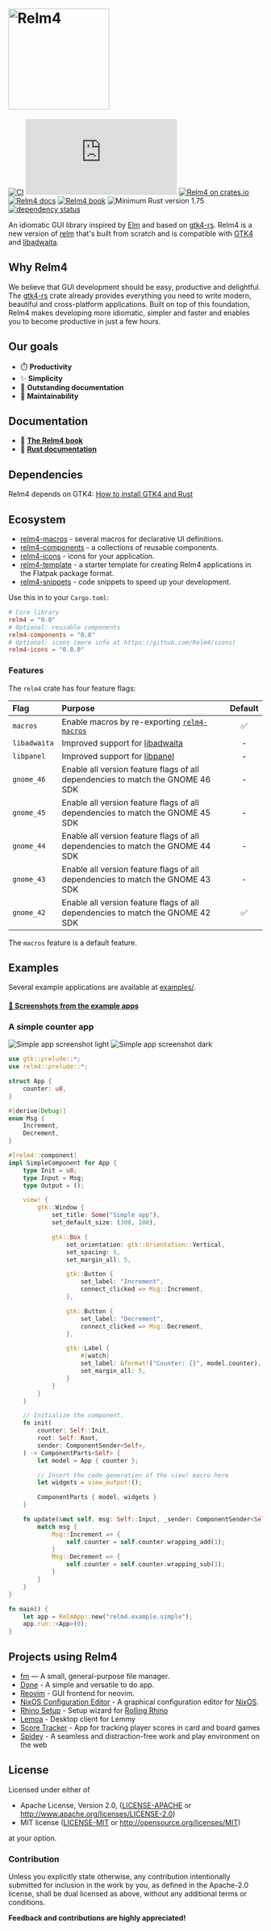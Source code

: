 <h1>
  <a href="https://relm4.org">
    <img src="assets/Relm_logo_with_text.png" width="200" alt="Relm4">
  </a>
</h1>

[![CI](https://github.com/Relm4/Relm4/actions/workflows/rust.yml/badge.svg)](https://github.com/Relm4/Relm4/actions/workflows/rust.yml)
[![Matrix](https://img.shields.io/matrix/relm4:matrix.org?label=matrix%20chat)](https://matrix.to/#/#relm4:matrix.org)
[![Relm4 on crates.io](https://img.shields.io/crates/v/relm4.svg)](https://crates.io/crates/relm4)
[![Relm4 docs](https://img.shields.io/badge/rust-documentation-blue)](https://docs.rs/relm4/)
[![Relm4 book](https://img.shields.io/badge/rust-book-fc0060)](https://relm4.org/book/stable/)
![Minimum Rust version 1.75](https://img.shields.io/badge/rustc-1.75+-06a096.svg)
[![dependency status](https://deps.rs/repo/github/Relm4/Relm4/status.svg)](https://deps.rs/repo/github/Relm4/Relm4)

An idiomatic GUI library inspired by [Elm](https://elm-lang.org/) and based on [gtk4-rs](https://crates.io/crates/gtk4). 
Relm4 is a new version of [relm](https://github.com/antoyo/relm) that's built from scratch and is compatible with [GTK4](https://www.gtk.org/) and [libadwaita](https://gitlab.gnome.org/GNOME/libadwaita).

## Why Relm4

We believe that GUI development should be easy, productive and delightful.  
The [gtk4-rs](https://crates.io/crates/gtk4) crate already provides everything you need to write modern, beautiful and cross-platform applications.
Built on top of this foundation, Relm4 makes developing more idiomatic, simpler and faster and enables you to become productive in just a few hours.

## Our goals

+ ⏱️ **Productivity**
+ ✨ **Simplicity**
+ 📎 **Outstanding documentation**
+ 🔧 **Maintainability**

## Documentation

+ 📖 **[The Relm4 book](https://relm4.org/book/stable/)**
+ 📜 **[Rust documentation](https://docs.rs/relm4/)**

## Dependencies

Relm4 depends on GTK4: [How to install GTK4 and Rust](https://gtk-rs.org/gtk4-rs/git/book/installation.html)

## Ecosystem

+ [relm4-macros](https://crates.io/crates/relm4-macros) - several macros for declarative UI definitions.
+ [relm4-components](https://crates.io/crates/relm4-components) - a collections of reusable components.
+ [relm4-icons](https://crates.io/crates/relm4-icons) - icons for your application.
+ [relm4-template](https://github.com/Relm4/relm4-template) - a starter template for creating Relm4 applications in the Flatpak package format.
+ [relm4-snippets](https://github.com/Relm4/vscode-relm4-snippets) - code snippets to speed up your development.

Use this in to your `Cargo.toml`:

```toml
# Core library
relm4 = "0.8"
# Optional: reusable components
relm4-components = "0.8"
# Optional: icons (more info at https://github.com/Relm4/icons)
relm4-icons = "0.8.0"
```

### Features

The `relm4` crate has four feature flags:

| Flag | Purpose | Default |
| :--- | :------ | :-----: |
| `macros` | Enable macros by re-exporting [`relm4-macros`](https://crates.io/crates/relm4-macros) | ✅ |
| `libadwaita` | Improved support for [libadwaita](https://gitlab.gnome.org/World/Rust/libadwaita-rs) | - |
| `libpanel` | Improved support for [libpanel](https://gitlab.gnome.org/World/Rust/libpanel-rs) | - |
| `gnome_46` | Enable all version feature flags of all dependencies to match the GNOME 46 SDK | - |
| `gnome_45` | Enable all version feature flags of all dependencies to match the GNOME 45 SDK | - |
| `gnome_44` | Enable all version feature flags of all dependencies to match the GNOME 44 SDK | - |
| `gnome_43` | Enable all version feature flags of all dependencies to match the GNOME 43 SDK | - |
| `gnome_42` | Enable all version feature flags of all dependencies to match the GNOME 42 SDK | ✅ |

The `macros` feature is a default feature.

## Examples

Several example applications are available at [examples/](examples/).

#### [📸 Screenshots from the example apps](assets/screenshots)

### A simple counter app

![Simple app screenshot light](assets/screenshots/simple-light.png)
![Simple app screenshot dark](assets/screenshots/simple-dark.png)

```rust
use gtk::prelude::*;
use relm4::prelude::*;

struct App {
    counter: u8,
}

#[derive(Debug)]
enum Msg {
    Increment,
    Decrement,
}

#[relm4::component]
impl SimpleComponent for App {
    type Init = u8;
    type Input = Msg;
    type Output = ();

    view! {
        gtk::Window {
            set_title: Some("Simple app"),
            set_default_size: (300, 100),

            gtk::Box {
                set_orientation: gtk::Orientation::Vertical,
                set_spacing: 5,
                set_margin_all: 5,

                gtk::Button {
                    set_label: "Increment",
                    connect_clicked => Msg::Increment,
                },

                gtk::Button {
                    set_label: "Decrement",
                    connect_clicked => Msg::Decrement,
                },

                gtk::Label {
                    #[watch]
                    set_label: &format!("Counter: {}", model.counter),
                    set_margin_all: 5,
                }
            }
        }
    }

    // Initialize the component.
    fn init(
        counter: Self::Init,
        root: Self::Root,
        sender: ComponentSender<Self>,
    ) -> ComponentParts<Self> {
        let model = App { counter };

        // Insert the code generation of the view! macro here
        let widgets = view_output!();

        ComponentParts { model, widgets }
    }

    fn update(&mut self, msg: Self::Input, _sender: ComponentSender<Self>) {
        match msg {
            Msg::Increment => {
                self.counter = self.counter.wrapping_add(1);
            }
            Msg::Decrement => {
                self.counter = self.counter.wrapping_sub(1);
            }
        }
    }
}

fn main() {
    let app = RelmApp::new("relm4.example.simple");
    app.run::<App>(0);
}
```

## Projects using Relm4

- [fm](https://github.com/euclio/fm) — A small, general-purpose file manager.
- [Done](https://github.com/edfloreshz/done) - A simple and versatile to do app.
- [Reovim](https://github.com/songww/reovim) - GUI frontend for neovim.
- [NixOS Configuration Editor](https://github.com/vlinkz/nixos-conf-editor) - A graphical configuration editor for [NixOS](https://nixos.org).
- [Rhino Setup](https://github.com/rhino-linux/rhino-setup) - Setup wizard for [Rolling Rhino](https://rhinolinux.org/)
- [Lemoa](https://github.com/lemmy-gtk/lemoa) - Desktop client for Lemmy
- [Score Tracker](https://github.com/weclaw1/score-tracker) - App for tracking player scores in card and board games
- [Spidey](https://github.com/kdwk/Spidey) - A seamless and distraction-free work and play environment on the web

## License

Licensed under either of

 * Apache License, Version 2.0, ([LICENSE-APACHE](LICENSE-APACHE) or http://www.apache.org/licenses/LICENSE-2.0)
 * MIT license ([LICENSE-MIT](LICENSE-MIT) or http://opensource.org/licenses/MIT)

at your option.

### Contribution

Unless you explicitly state otherwise, any contribution intentionally submitted
for inclusion in the work by you, as defined in the Apache-2.0 license, shall be dual licensed as above, without any
additional terms or conditions.

**Feedback and contributions are highly appreciated!**
